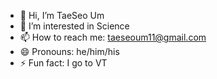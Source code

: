 - 👋 Hi, I’m TaeSeo Um
- 👀 I’m interested in Science
- 📫 How to reach me: taeseoum11@gmail.com
- 😄 Pronouns: he/him/his
- ⚡ Fun fact: I go to VT

<!---
umtaeseo/umtaeseo is a ✨ special ✨ repository because its `README.md` (this file) appears on your GitHub profile.
You can click the Preview link to take a look at your changes.
--->
